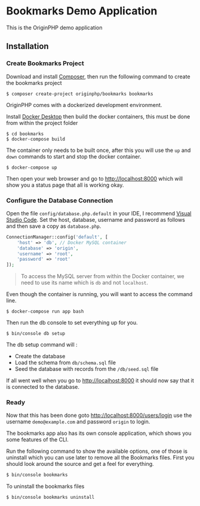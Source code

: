 # Bookmarks Demo Application

This is the OriginPHP demo application

## Installation

### Create Bookmarks Project
Download and install [Composer](https://getcomposer.org/doc/00-intro.md), then run the following command to create the bookmarks project

```linux
$ composer create-project originphp/bookmarks bookmarks
```

OriginPHP comes with a dockerized development environment.

Install [Docker Desktop](https://www.docker.com/products/docker-desktop) then build the docker containers, this must be done from within the project folder

```linux
$ cd bookmarks
$ docker-compose build
```

The container only needs to be built once, after this you will use the `up` and `down` commands to start and stop the docker container.

```linux
$ docker-compose up
```

Then open your web browser and go to [http://localhost:8000](http://localhost:8000)  which will show you a status page that all is working okay.

### Configure the Database Connection

Open the file `config/database.php.default` in your IDE, I recommend [Visual Studio Code](https://code.visualstudio.com/). Set the host, database, username and password as follows and then save a copy as `database.php`.

```php
ConnectionManager::config('default', [
    'host' => 'db', // Docker MySQL container
    'database' => 'origin',
    'username' => 'root',
    'password' => 'root'
]);
```

> To access the MySQL server from within the Docker container, we need to use its name which is `db` and not `localhost`.

Even though the container is running, you will want to access the command line.


```linux
$ docker-compose run app bash
```

Then run the db console to set everything up for you.

```linux
$ bin/console db setup
```

The db setup command will :

- Create the database
- Load the schema from `db/schema.sql` file
- Seed the database with records from the `/db/seed.sql` file 

If all went well when you go to [http://localhost:8000](http://localhost:8000)  it should now say that it is connected to the database.

### Ready

Now that this has been done  goto [http://localhost:8000/users/login](http://localhost:8000/users/login) use the username `demo@example.com` and password `origin` to login.

The bookmarks app also has its own console application, which shows you some features of the CLI.

Run the following command to show the available options, one of those is uninstall which you can use later to remove all the Bookmarks files. First you should look around the source and get a feel for everything.

```bash
$ bin/console bookmarks
```

To uninstall the bookmarks files

```bash
$ bin/console bookmarks uninstall
```